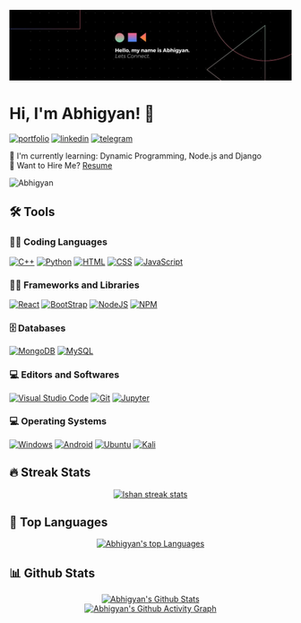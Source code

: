 ![alt text](https://raw.githubusercontent.com/Abhigyan-Srivastava/Abhigyan-Srivastava/main/Banner.jpg)

# Hi, I'm Abhigyan! 👋

[![portfolio](https://img.shields.io/badge/my_portfolio-000?style=for-the-badge&logo=ko-fi&logoColor=white)](https://abhigyansrivastava.netlify.app/)
[![linkedin](https://img.shields.io/badge/linkedin-0A66C2?style=for-the-badge&logo=linkedin&logoColor=white)](https://www.linkedin.com/in/abhigyan-srivastava-3292571b5/)
[![telegram](https://img.shields.io/badge/twitter-1DA1F2?style=for-the-badge&logo=twitter&logoColor=white)](https://twitter.com/Abhigyan2701)

🧠 I'm currently learning: Dynamic Programming, Node.js and Django <br>
📃 Want to Hire Me? <a href="https://drive.google.com/file/d/16HXKYU-MYQXf8CjxDkFhrdl2qvBI_MMm/view?usp=sharing">Resume</a><br>

<p align="left"><img src="https://komarev.com/ghpvc/?username=Abhigyan-Srivastava&label=Profile%20views&color=blueviolet&style=flat" alt="Abhigyan" /></p>

## 🛠️ Tools

### 👨‍💻 Coding Languages

<p>
    <a href="https://github.com/search?q=user%3AAbhigyan-Srivastava+is%3Arepo+language%3Ac"><img alt="C++" src="https://img.shields.io/badge/C++-00599C?style=for-the-badge&logo=c&logoColor=white"></a>
    <a href="https://github.com/search?q=user%3AAbhigyan-Srivastava+is%3Arepo+language%3Apython"><img alt="Python" src="https://img.shields.io/badge/python-3670A0?style=for-the-badge&logo=python&logoColor=ffdd54"></a>
    <a href="https://github.com/search?q=user%3AAbhigyan-Srivastava+is%3Arepo+language%3Ahtml"><img alt="HTML" src="https://img.shields.io/badge/html5-%23E34F26.svg?style=for-the-badge&logo=html5&logoColor=white"></a> 
    <a href="https://github.com/search?q=user%3AAbhigyan-Srivastava+is%3Arepo+language%3Acss"><img alt="CSS" src="https://img.shields.io/badge/css3-%231572B6.svg?style=for-the-badge&logo=css3&logoColor=white"></a>
    <a href="https://github.com/search?q=user%3AAbhigyan-Srivastava+is%3Arepo+language%3Ajavascript"><img alt="JavaScript" src="https://img.shields.io/badge/javascript-%23323330.svg?style=for-the-badge&logo=javascript&logoColor=%23F7DF1E"></a>
</p>

### 👨‍💻 Frameworks and Libraries

<p>
    <a href="https://github.com/search?q=user%3AAbhigyan-Srivastava+is%3Arepo+language%3Ajavascript"><img alt="React" src="https://img.shields.io/badge/React-20232A?style=for-the-badge&logo=react&logoColor=61DAFB"></a>
    <a href="https://github.com/search?q=user%3AAbhigyan-Srivastava+is%3Arepo+language%3Acss"><img alt="BootStrap" src="https://img.shields.io/badge/Bootstrap-563D7C?style=for-the-badge&logo=bootstrap&logoColor=white"></a>
    <a href="https://github.com/search?q=user%3AAbhigyan-Srivastava+is%3Arepo+language%3Ajavascript"><img alt="NodeJS" src="https://img.shields.io/badge/node.js-6DA55F?style=for-the-badge&logo=node.js&logoColor=white"></a>
    <a href="https://github.com/search?q=user%3AAbhigyan-Srivastava+is%3Arepo+language%3Ajavascript"><img alt="NPM" src="https://img.shields.io/badge/NPM-%23000000.svg?style=for-the-badge&logo=npm&logoColor=white"></a>
</p>

### 🗄️ Databases

<p>
    <a href="#"><img alt="MongoDB" src ="https://img.shields.io/badge/MongoDB-%234ea94b.svg?style=for-the-badge&logo=mongodb&logoColor=white"></a>
    <a href="#"><img alt="MySQL" src="https://img.shields.io/badge/mysql-%2300f.svg?style=for-the-badge&logo=mysql&logoColor=white"></a>
</p>

### 💻 Editors and Softwares

<p>
    <a href="#"><img alt="Visual Studio Code" src="https://img.shields.io/badge/Visual%20Studio%20Code-0078d7.svg?style=for-the-badge&logo=visual-studio-code&logoColor=white"></a>
    <a href="#"><img alt="Git" src="https://img.shields.io/badge/git-%23F05033.svg?style=for-the-badge&logo=git&logoColor=white"></a>
    <a href="#"><img alt="Jupyter" src="https://img.shields.io/badge/jupyter-%23FA0F00.svg?style=for-the-badge&logo=jupyter&logoColor=white"></a>
</p>

### 💻 Operating Systems

<p>
    <a href="#"><img alt="Windows" src="https://img.shields.io/badge/Windows-0078D6?style=for-the-badge&logo=windows&logoColor=white"></a>
    <a href="#"><img alt="Android" src="https://img.shields.io/badge/Android-3DDC84?style=for-the-badge&logo=android&logoColor=white"></a>
    <a href="#"><img alt="Ubuntu" src="https://img.shields.io/badge/Ubuntu-E95420?style=for-the-badge&logo=ubuntu&logoColor=white"></a>
    <a href="#"><img alt="Kali" src="https://img.shields.io/badge/Kali-268BEE?style=for-the-badge&logo=kalilinux&logoColor=white"></a>
</p> 

## 🔥 Streak Stats

<p align="center">
    <a href="https://github.com/Abhigyan-Srivastava">
    <img title="🔥" alt="Ishan streak stats" src="https://github-readme-streak-stats.herokuapp.com?user=Abhigyan-Srivastava&theme=radical&date_format=M%20j%5B%2C%20Y%5D&background=202124&ring=DB7063&fire=FF8273&currStreakNum=DB7063&sideNums=DB7063&sideLabels=FFFFFF&currStreakLabel=DDDDDD&dates=DB7063"/>
  </a>
</p>

## 🔧 Top Languages

<p align="center">
  <a href="https://github.com/Abhigyan-Srivastava">
  <img title="🔥" alt="Abhigyan's top Languages" src="https://github-readme-stats.vercel.app/api/top-langs/?username=Abhigyan-Srivastava&bg_color=202124&text_color=fcfcfa&title_color=ff8070&icon_color=ff8070"/>
  </a>
</p>

## 📊 Github Stats

<p align="center">
  <a href="https://github.com/Abhigyan-Srivastava">
  <img title="🔥" alt="Abhigyan's Github Stats" src="https://github-readme-stats.vercel.app/api?username=Abhigyan-Srivastava&show_icons=true&bg_color=202124&text_color=fcfcfa&title_color=ff8070&icon_color=ff8070"/>
  <br>
  <img title="🔥" alt="Abhigyan's Github Activity Graph" src="https://readmeactivity.herokuapp.com/graph?username=Abhigyan-Srivastava&theme=xcode"/>
  </a>
</p>